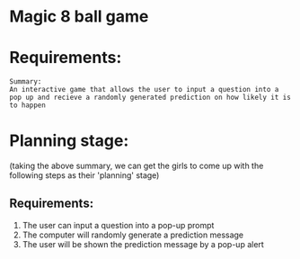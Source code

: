 # Magic 8 ball game

# Requirements:
```
Summary:
An interactive game that allows the user to input a question into a pop up and recieve a randomly generated prediction on how likely it is to happen
 ```

# Planning stage:
(taking the above summary, we can get the girls to come up with the following steps as their 'planning' stage)
## Requirements:
1. The user can input a question into a pop-up prompt
2. The computer will randomly generate a prediction message
3. The user will be shown the prediction message by a pop-up alert